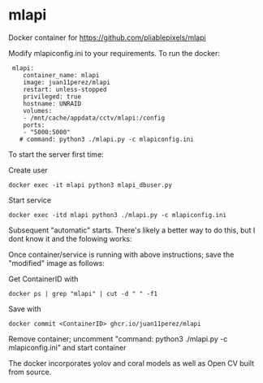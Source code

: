 # mlapi
Docker container for https://github.com/pliablepixels/mlapi

Modify 
mlapiconfig.ini to your requirements. To run the docker:
```
 mlapi:
    container_name: mlapi
    image: juan11perez/mlapi
    restart: unless-stopped
    privileged: true
    hostname: UNRAID  
    volumes:
    - /mnt/cache/appdata/cctv/mlapi:/config
    ports:
    - "5000:5000"
   # command: python3 ./mlapi.py -c mlapiconfig.ini    
```   
   
To start the server first time:

Create user 
```
docker exec -it mlapi python3 mlapi_dbuser.py
```

Start service 
```
docker exec -itd mlapi python3 ./mlapi.py -c mlapiconfig.ini
```

Subsequent "automatic" starts. There's likely a better way to do this, but I dont know it and the folowing works:

Once container/service is running with above instructions; save the "modified" image as follows:

Get ContainerID with 
```
docker ps | grep "mlapi" | cut -d " " -f1
```

Save with 
```
docker commit <ContainerID> ghcr.io/juan11perez/mlapi
```

Remove container; uncomment "command: python3 ./mlapi.py -c mlapiconfig.ini" and start container


The docker incorporates yolov and coral models as well as Open CV built from source.
